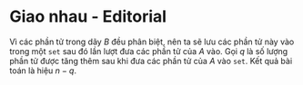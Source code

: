 # Giao nhau - Editorial

Vì các phần tử trong dãy $B$ đều phân biệt, nên ta sẽ lưu các phần tử này vào trong một `set` sau đó lần lượt đưa các phần tử của $A$ vào. Gọi $q$ là số lượng phần tử được tăng thêm sau khi đưa các phần tử của $A$ vào `set`. Kết quả bài toán là hiệu $n - q$.
